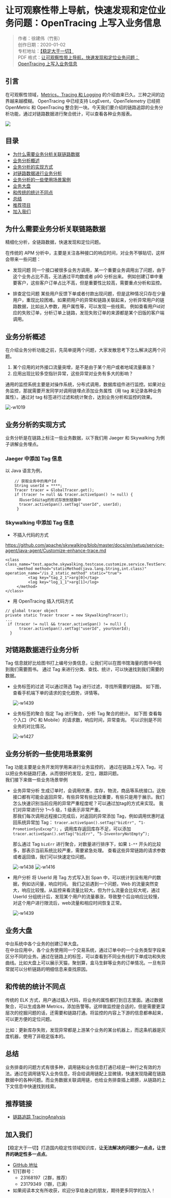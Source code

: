 # 让可观察性带上导航，快速发现和定位业务问题：OpenTracing 上写入业务信息

> 作者：徐建伟（竹影）    
> 创作日期：2020-01-02  
> 专栏地址：[【稳定大于一切】](https://github.com/StabilityMan/StabilityGuide)  
> PDF 格式：[让可观察性带上导航，快速发现和定位业务问题：OpenTracing 上写入业务信息](https://github.com/StabilityMan/StabilityGuide/blob/master/docs/diagnosis/tracing/pdf/让可观察性带上导航，快速发现和定位业务问题：OpenTracing上写入业务信息.pdf)

## 引言

在可观察性领域，[Metrics，Tracing 和 Logging](http://peter.bourgon.org/blog/2017/02/21/metrics-tracing-and-logging.html?spm=a2c63.p38356.879954.8.32bf71fe7wRiQK) 的介绍由来已久。三种之间的边界越来越模糊。 OpenTracing 中已经支持 LogEvent，OpenTelemetry 已经把 OpenMetric 和 OpenTracing 整合到一块。今天我们要介绍的链路追踪的业务分析功能，通过对链路数据进行聚合统计，可以查看各种业务报表。

![](image/15760686426960.jpg)



## 目录
- [为什么需要业务分析关联链路数据](#为什么需要业务分析关联链路数据)
- [业务分析概述](#业务分析概述)
- [业务分析的实现方式](#业务分析的实现方式)
- [对链路数据进行业务分析](#对链路数据进行业务分析)
- [业务分析的一些使用场景案例](#业务分析的一些使用场景案例)
- [业务大盘](#业务大盘)
- [和传统的统计不同点](#和传统的统计不同点)
- [总结](#总结)
- [推荐项目](#推荐项目)
- [加入我们](#加入我们)



## 为什么需要业务分析关联链路数据
精细化分析，全链路数据，快速发现和定位问题。  

在传统的 APM 分析中，主要是关注各种接口的响应时间，对业务不够贴切，这样会带来一些问题：

* 发现问题
   同一个接口被很多业务方调用，某一个重要业务调用出了问题，由于这个业务占比不高，无法通过平均数或者 p90 分析出来。 例如创建订单中重要客户，这些客户订单占比不高，但是重要性比较高，需要重点分析和监控。
   
* 排查定位问题
   某些用户反馈下单或者付款出现问题，但是这种情况只存在少量用户，重现比较困难。如果把用户的异常和链路关联起来，分析异常用户的链路数据，比如出入参数，用户属性等，可以发现一些线索。 例如查看用户id对应的失败订单，分析订单上链路，发现失败订单的来源都是某个旧版的客户端调用。

## 业务分析概述
在介绍业务分析功能之前，先简单提两个问题，大家发散思考下怎么解决这两个问题。
1. 某个应用的对外接口流量突增，是不是由于某个用户或者地域流量暴涨？
2. 应用出现比较多空指针异常，这些异常对业务有多大的影响？

通用的监控系统主要是对操作系统，分布式调用，数据库组件进行监控。如果对业务监控，那就需要开发同学对调用链埋点添加业务属性（用 tag 来记录各种业务属性）。通过对 tag 标签进行过滤和统计聚合，达到业务分析和监控的效果。

![-w1019](image/15735634715900.jpg)

## 业务分析的实现方式
业务分析是在链路上标注一些业务数据，以下我们用 Jaeger 和 Skywalking 为例子讲解业务埋点。

### Jaeger 中添加 Tag 信息

以 Java 语言为例，

```
    // 获取业务中的用户Id
    String userId = ****;
    Tracer tracer = GlobalTracer.get();
    if (tracer != null && tracer.activeSpan() != null) {
      将userId以tag的形式存放到链路中
      tracer.activeSpan().setTag("userId", userId);
     }
```

### Skywalking 中添加 Tag 信息

* 不插入代码的方式

https://github.com/apache/skywalking/blob/master/docs/en/setup/service-agent/java-agent/Customize-enhance-trace.md

```
<class class_name="test.apache.skywalking.testcase.customize.service.TestService2">
     <method method="staticMethod(java.lang.String,int.class)" operation_name="/is_2_static_method" static="true">
          <tag key="tag_2_1">arg[0]</tag>
          <log key="log_1_1">arg[1]</log>
     </method>
</class>
```

* 用 OpenTracing 插入代码方式

```
// global tracer object
private static Tracer tracer = new SkywalkingTracer();
...
 if (tracer != null && tracer.activeSpan() != null) {
      tracer.activeSpan().setTag("userId", yourUserId);
  }
```


## 对链路数据进行业务分析
Tag 信息就好比给图书打上编号分类信息，让我们可以在图书馆海量的图书中找到我们需要图书。 通过 Tag 来进行分类、查找、统计，可以快速找到我们需要的数据。

* 业务标签的过滤
可以通过筛选 Tag 进行过滤，寻找所需要的链路。 如下图，查看手机端下单的请求的变化趋势，详情等。

    ![-w1439](image/15779366001879.jpg)

* 业务标签的聚合
指定 Tag 进行聚合，分析 Tag 聚合的统计。 如下图 查看每个入口（PC 和 Mobile）的请求数，响应时间，异常查询。 可以识别是不同业务的对比情况。

    ![-w1427](image/15779367618711.jpg)



## 业务分析的一些使用场景案例
Tag 功能主要是业务开发同学用来进行业务监控的， 通过在链路上写入 Tag，可以把业务和链路打通，从而很好的发现，定位，跟踪问题。  
我们接下来做一些业务场景举例

* 业务异常分析
  生成订单时，会调用优惠，库存，物流，商品等系统接口。这些接口都有可能会返回异常，有些异常有些比较重要，有些只是用于展示。我们怎么快速识别当前应用的异常严重程度呢？可以通过加tag的方式来实现。 我们对异常进行分 1～5 级，1 级表示非常严重。  
  那我们每次调用远程接口完成后，对返回的异常添加 Tag，例如调用优惠时返回系统异常加 Tag：
` tracer.activeSpan().setTag("bizErr", “1-PromotionSysExcep”); ` ，调用库存返回库存不足，可以添加`tracer.activeSpan().setTag("bizErr", “5-InventoryNotEmpty”);`

  那么通过 Tag `bizErr` 进行聚合，对数量进行排序下，如果 `1-**` 开头的比较多，那表示当前系统比较严重，需要紧急处理。 查看这些异常链路的请求参数或者返回值，我们可以快速定位问题。
  
    ![-w1438](image/15779520283522.jpg)
    ![-w1416](image/15779527219955.jpg)


* 用户分析
  将 UserId 用 Tag 方式写入到 Span 中，可以统计到没有用户的数据，例如访问量，响应时间。 我们之前遇到一个问题，Web 的流量突然变大，响应比较慢。从监控来看流量比较大，但为什么流量会比较大呢，通过 UserId 分组统计后，发现某个用户的流量暴涨，导致整个后台响应比较慢，对这个用户进行限流后，web流量和相应时间恢复正常。
  
    ![-w1439](image/15779522388413.jpg)

## 业务大盘
中台系统中各个业务的创建订单大盘。  
在中台应用中，各个业务使用同一个交易系统，通过订单中的一个业务类型字段来区分不同的业务。通过在链路上的标签，可以查看到不同业务线的下单成功和失败曲线。比如大盘上可以展示天猫，聚划算，盒马生鲜等业务的订单情况。一旦有异常就可以分析链路的明细信息来查找原因。

## 和传统的统计不同点
传统的 ELK 方式，用户通过插入代码，将业务的属性都打到日志里面。通过数据聚合，可以生成各种 Metrics，添加告警等。这样做监控是合适的，但是需要更深层次的挖掘问题的话，还需要和链路打通。将监控的内容上下游的信息都串起来，可以更方便的定位问题。  

比如：更新库存失败，发现异常都是上游某个业务的某台机器上，而这条机器是灰度机器，使用了非稳定版本的。

## 总结
业务排查的问题方式有很多种，调用链和业务信息打通已经是一种行之有效的方法。通过在调用链写入业务信息，将会给调用链配上显微镜，快速发现隐藏在链路数据中的各种问题。而业务数据关联调用链，也给业务排查插上翅膀，从链路的上下文信息中快速找到线索。


## 推荐链接
* [链路追踪 TracingAnalysis](https://help.aliyun.com/product/90275.html)


## 加入我们
【稳定大于一切】打造国内稳定性领域知识库，**让无法解决的问题少一点点，让世界的确定性多一点点**。

* [GitHub 地址](https://github.com/StabilityMan/StabilityGuide)
* 钉钉群号：
	* 23168197（2群，推荐）
	* 23179349（1群，已满）
* 如果阅读本文有所收获，欢迎分享给身边的朋友，期待更多同学的加入！